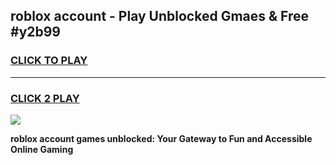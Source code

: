 
## roblox account - Play Unblocked Gmaes & Free #y2b99
<h3>
<a href="https://premium.freeplayer.one?title=roblox_account&ref=03M">CLICK TO PLAY</a></h3>
<hr>

<h3>
<a href="https://premium.freeplayer.one?title=roblox_account&ref=03M">CLICK 2 PLAY</a>
  
</h3>

<a href="https://premium.freeplayer.one?title=roblox_account&ref=03M"><img src="https://clearcache.store/games.png"></a>


**roblox account games unblocked: Your Gateway to Fun and Accessible Online Gaming**
